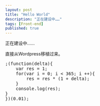 ```yaml
---
layout: post
title: "Hello World"
description: "正在建设中……"
tags: [Front-end]
published: true
---
```

正在建设中……

直接从Wordpress移植过来。

<pre class="brush: javascript; gutter: true; first-line: 1; highlight: []; html-script: false">
;(function(delta){
    var res = 1;
    for(var i = 0; i &lt; 365; i ++){
        res = res * (1 + delta);
    }
    console.log(res);
}
})(0.01);
</pre>